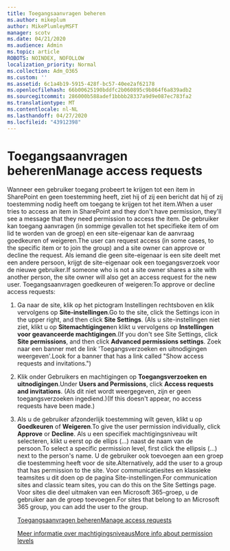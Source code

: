 ```yaml
---
title: Toegangsaanvragen beheren
ms.author: mikeplum
author: MikePlumleyMSFT
manager: scotv
ms.date: 04/21/2020
ms.audience: Admin
ms.topic: article
ROBOTS: NOINDEX, NOFOLLOW
localization_priority: Normal
ms.collection: Adm_O365
ms.custom: ''
ms.assetid: 6c1a4b19-5915-428f-bc57-40ee2af62178
ms.openlocfilehash: 66b00625190bddfc2b060895c9b864f6a839adb2
ms.sourcegitcommit: 286000b588adef1bbbb28337a9d9e087ec783fa2
ms.translationtype: MT
ms.contentlocale: nl-NL
ms.lasthandoff: 04/27/2020
ms.locfileid: "43912398"
---
```

# <a name="manage-access-requests"></a><span data-ttu-id="e347d-102">Toegangsaanvragen beheren</span><span class="sxs-lookup"><span data-stu-id="e347d-102">Manage access requests</span></span>

<span data-ttu-id="e347d-103">Wanneer een gebruiker toegang probeert te krijgen tot een item in SharePoint en geen toestemming heeft, ziet hij of zij een bericht dat hij of zij toestemming nodig heeft om toegang te krijgen tot het item.</span><span class="sxs-lookup"><span data-stu-id="e347d-103">When a user tries to access an item in SharePoint and they don't have permission, they'll see a message that they need permission to access the item.</span></span> <span data-ttu-id="e347d-104">De gebruiker kan toegang aanvragen (in sommige gevallen tot het specifieke item of om lid te worden van de groep) en een site-eigenaar kan de aanvraag goedkeuren of weigeren.</span><span class="sxs-lookup"><span data-stu-id="e347d-104">The user can request access (in some cases, to the specific item or to join the group) and a site owner can approve or decline the request.</span></span> <span data-ttu-id="e347d-105">Als iemand die geen site-eigenaar is een site deelt met een andere persoon, krijgt de site-eigenaar ook een toegangsverzoek voor de nieuwe gebruiker.</span><span class="sxs-lookup"><span data-stu-id="e347d-105">If someone who is not a site owner shares a site with another person, the site owner will also get an access request for the new user.</span></span> <span data-ttu-id="e347d-106">Toegangsaanvragen goedkeuren of weigeren:</span><span class="sxs-lookup"><span data-stu-id="e347d-106">To approve or decline access requests:</span></span>
  
1. <span data-ttu-id="e347d-107">Ga naar de site, klik op het pictogram Instellingen rechtsboven en klik vervolgens op **Site-instellingen**.</span><span class="sxs-lookup"><span data-stu-id="e347d-107">Go to the site, click the Settings icon in the upper right, and then click **Site Settings**.</span></span> <span data-ttu-id="e347d-108">(Als u site-instellingen niet ziet, klikt u op **Sitemachtigingen**en klikt u vervolgens op **Instellingen voor geavanceerde machtigingen**.</span><span class="sxs-lookup"><span data-stu-id="e347d-108">(If you don't see Site Settings, click **Site permissions**, and then click **Advanced permissions settings**.</span></span> <span data-ttu-id="e347d-109">Zoek naar een banner met de link 'Toegangsverzoeken en uitnodigingen weergeven'.</span><span class="sxs-lookup"><span data-stu-id="e347d-109">Look for a banner that has a link called "Show access requests and invitations.")</span></span>
    
2. <span data-ttu-id="e347d-110">Klik onder Gebruikers en machtigingen op **Toegangsverzoeken en** **uitnodigingen**.</span><span class="sxs-lookup"><span data-stu-id="e347d-110">Under **Users and Permissions**, click **Access requests and invitations**.</span></span> <span data-ttu-id="e347d-111">(Als dit niet wordt weergegeven, zijn er geen toegangsverzoeken ingediend.)</span><span class="sxs-lookup"><span data-stu-id="e347d-111">(If this doesn't appear, no access requests have been made.)</span></span>
    
3. <span data-ttu-id="e347d-112">Als u de gebruiker afzonderlijk toestemming wilt geven, klikt u op **Goedkeuren** of **Weigeren**.</span><span class="sxs-lookup"><span data-stu-id="e347d-112">To give the user permission individually, click **Approve** or **Decline**.</span></span> <span data-ttu-id="e347d-113">Als u een specifiek machtigingsniveau wilt selecteren, klikt u eerst op de ellips (...) naast de naam van de persoon.</span><span class="sxs-lookup"><span data-stu-id="e347d-113">To select a specific permission level, first click the ellipsis (...) next to the person's name.</span></span> <span data-ttu-id="e347d-114">U de gebruiker ook toevoegen aan een groep die toestemming heeft voor de site.</span><span class="sxs-lookup"><span data-stu-id="e347d-114">Alternatively, add the user to a group that has permission to the site.</span></span> <span data-ttu-id="e347d-115">Voor communicatiesites en klassieke teamsites u dit doen op de pagina Site-instellingen.</span><span class="sxs-lookup"><span data-stu-id="e347d-115">For communication sites and classic team sites, you can do this on the Site Settings page.</span></span> <span data-ttu-id="e347d-116">Voor sites die deel uitmaken van een Microsoft 365-groep, u de gebruiker aan de groep toevoegen.</span><span class="sxs-lookup"><span data-stu-id="e347d-116">For sites that belong to an Microsoft 365 group, you can add the user to the group.</span></span>
    
    [<span data-ttu-id="e347d-117">Toegangsaanvragen beheren</span><span class="sxs-lookup"><span data-stu-id="e347d-117">Manage access requests </span></span>](https://go.microsoft.com/fwlink/?linkid=2008747)
    
    [<span data-ttu-id="e347d-118">Meer informatie over machtigingsniveaus</span><span class="sxs-lookup"><span data-stu-id="e347d-118">More info about permission levels</span></span>](https://go.microsoft.com/fwlink/?linkid=867071)
    

